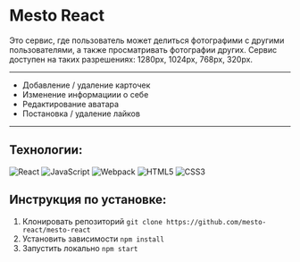 # Mesto React
Это сервис, где пользователь может делиться фотографими с другими пользователями, а также просматривать фотографии других. Сервис доступен на таких разрешениях: 1280px, 1024px, 768px, 320px.

---
- Добавление / удаление карточек
- Изменение информациии о себе
- Редактирование аватара
- Постановка / удаление лайков
---
## Технологии:
![React](https://img.shields.io/badge/-React-090909?style=for-the-badge&logo=React) 
![JavaScript](https://img.shields.io/badge/-JavaScript-090909?style=for-the-badge&logo=JavaScript)
![Webpack](https://img.shields.io/badge/-Webpack-090909?style=for-the-badge&logo=Webpack)
![HTML5](https://img.shields.io/badge/-HTML5-090909?style=for-the-badge&logo=HTML5)
![CSS3](https://img.shields.io/badge/-CSS3-090909?style=for-the-badge&logo=CSS3)

## Инструкция по установке:
1. Клонировать репозиторий 
`git clone https://github.com/mesto-react/mesto-react`
2. Установить зависимости
`npm install`
3. Запустить локально
`npm start`

